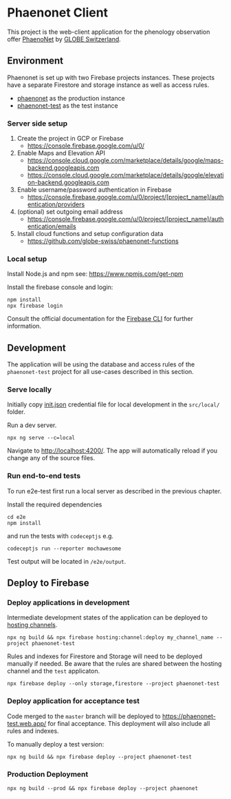 # Phaenonet Client

This project is the web-client application for the phenology observation offer [PhaenoNet](https://www.phaenonet.ch) by [GLOBE Switzerland](https://www.globe-swiss.ch).

## Environment

Phaenonet is set up with two Firebase projects instances. These projects have a separate Firestore and storage instance as well as access rules.

- [phaenonet](https://console.firebase.google.com/u/0/project/phaenonet/overview) as the production instance
- [phaenonet-test](https://console.firebase.google.com/u/0/project/phaenonet/overview) as the test instance

### Server side setup

1. Create the project in GCP or Firebase
   - <https://console.firebase.google.com/u/0/>
1. Enable Maps and Elevation API
   - <https://console.cloud.google.com/marketplace/details/google/maps-backend.googleapis.com>
   - <https://console.cloud.google.com/marketplace/details/google/elevation-backend.googleapis.com>
1. Enable username/password authentication in Firebase
   - <https://console.firebase.google.com/u/0/project/[project_name]/authentication/providers>
1. (optional) set outgoing email address
   - <https://console.firebase.google.com/u/0/project/[project_name]/authentication/emails>
1. Install cloud functions and setup configuration data
   - <https://github.com/globe-swiss/phaenonet-functions>

### Local setup

Install Node.js and npm see: <https://www.npmjs.com/get-npm>

Install the firebase console and login:

```commandline
npm install
npx firebase login
```

Consult the official documentation for the [Firebase CLI](https://firebase.google.com/docs/cli) for further information.

## Development

The application will be using the database and access rules of the `phaenonet-test` project for all use-cases described in this section.

### Serve locally

Initially copy [init.json](https://phaenonet-test.web.app/__/firebase/init.json) credential file for local development in the `src/local/` folder.

Run a dev server.

```commandline
npx ng serve --c=local
```

Navigate to <http://localhost:4200/>. The app will automatically reload if you change any of the source files.

### Run end-to-end tests

To run e2e-test first run a local server as described in the previous chapter.

Install the required dependencies

```commandline
cd e2e
npm install
```

and run the tests with `codeceptjs` e.g.

```commandline
codeceptjs run --reporter mochawesome
```

Test output will be located in `/e2e/output`.

## Deploy to Firebase

### Deploy applications in development

Intermediate development states of the application can be deployed to [hosting channels](https://firebase.google.com/docs/hosting/manage-hosting-resources).

```commandline
npx ng build && npx firebase hosting:channel:deploy my_channel_name --project phaenonet-test
```

Rules and indexes for Firestore and Storage will need to be deployed manually if needed.
Be aware that the rules are shared between the hosting channel and the `test` applicaton.

```commandline
npx firebase deploy --only storage,firestore --project phaenonet-test
```

### Deploy application for acceptance test

Code merged to the `master` branch will be deployed to <https://phaenonet-test.web.app/> for final acceptance. This deployment will also include all rules and indexes.

To manually deploy a test version:

```commandline
npx ng build && npx firebase deploy --project phaenonet-test
```

### Production Deployment

```commandline
npx ng build --prod && npx firebase deploy --project phaenonet
```
